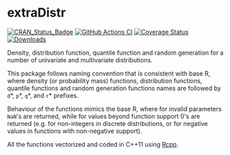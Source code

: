 
# extraDistr

[![CRAN_Status_Badge](http://www.r-pkg.org/badges/version/extraDistr)](https://CRAN.R-project.org/package=extraDistr)
[![GitHub Actions CI](https://github.com/twolodzko/extraDistr/workflows/CI/badge.svg)](https://github.com/twolodzko/extraDistr/actions?query=workflow%3ACI)
[![Coverage Status](https://img.shields.io/codecov/c/github/twolodzko/extraDistr/master.svg)](https://app.codecov.io/github/twolodzko/extraDistr?branch=master)
[![Downloads](http://cranlogs.r-pkg.org/badges/grand-total/extraDistr)](https://cran.rstudio.com/web/packages/extraDistr/index.html)


Density, distribution function, quantile function and random
generation for a number of univariate and multivariate distributions.

This package follows naming convention that is consistent with base R,
where density (or probability mass) functions, distribution functions,
quantile functions and random generation functions names are followed by
`d`\*, `p`\*, `q`\*, and `r`\* prefixes.

Behaviour of the functions mimics the base R, where for
invalid parameters `NaN`'s are returned, while
for values beyond function support 0's are returned
(e.g. for non-integers in discrete distributions, or for
negative values in functions with non-negative support).

All the functions vectorized and coded in C++11 using [Rcpp](https://www.rcpp.org/).
